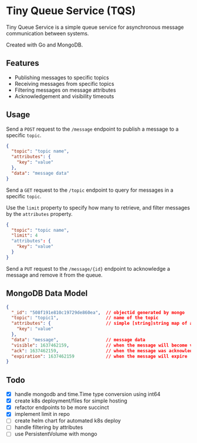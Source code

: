 # Tiny Queue Service (TQS)

Tiny Queue Service is a simple queue service for asynchronous message communication between systems.

Created with Go and MongoDB.

## Features
- Publishing messages to specific topics
- Receiving messages from specific topics
- Filtering messages on message attributes
- Acknowledgement and visibility timeouts

## Usage
Send a `POST` request to the `/message` endpoint to publish a message to a specific `topic`.
```json
{
  "topic": "topic name",
  "attributes": {
    "key": "value"
  },
  "data": "message data"
}
```

Send a `GET` request to the `/topic` endpoint to query for messages in a specific `topic`.

Use the `limit` property to specify how many to retrieve, and filter messages by the `attributes` property.
```json
{
  "topic": "topic name",
  "limit": 4
  "attributes": {
    "key": "value"
  }
}
```

Send a `PUT` request to the `/message/{id}` endpoint to acknowledge a message and remove it from the queue.

## MongoDB Data Model
```json
{
  "_id": "508f191e810c19729de860ea",  // objectid generated by mongo
  "topic": "topic1",                  // name of the topic
  "attributes": {                     // simple [string]string map of attributes
    "key": "value"
  },
  "data": "message",                  // message data
  "visible": 1637462159,              // when the message will become visible
  "ack": 1637462159,                  // when the message was acknowledged
  "expiration": 1637462159            // when the message will expire
}
```

## Todo
- [x] handle mongodb and time.Time type conversion using int64
- [x] create k8s deployment/files for simple hosting
- [x] refactor endpoints to be more succinct
- [x] implement limit in repo
- [ ] create helm chart for automated k8s deploy
- [ ] handle filtering by attributes
- [ ] use PersistentVolume with mongo
